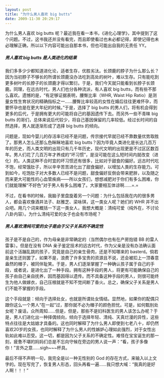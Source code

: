 ```yaml
---
layout: post
title: "为什么男人喜欢 big butts"
date: 2009-11-30 20:29:17
---
```


为什么男人喜欢 big butts 呢？最近我在看一本书，《进化心理学》，其中提到了这个问题。不过，这书我还并没有看完，而且即使看过也未必都记得，即使记得也未必理解正确，所以以下内容可能出自那本书，但也可能出自我的无责任 YY。

##### 男人喜欢 big butts 是人类进化的结果

我们多多少少都知道进化论，适者生存，优胜劣汰。长颈鹿的脖子为什么那么长？因为当初脖子不够长的所谓长颈鹿没办法吃到高处的树叶，难以生存。只有能吃到更多树叶的长脖子的长颈鹿才得以繁衍。于是，我们今天就只能看到长脖子长颈鹿。同理，在远古时代，男人们也分各种流派，有人喜欢 big butts，而有些不那么喜欢。遗憾的是，“有足够证据表明，腰臀比率（WHR, Waist Hip Ratio）是测量女性生育状况的精确指标之一……腰臀比率较高的女性在婚后往往更难怀孕，而要怀孕也是在更大年纪的时候。”于是，选择了 big butts 的男人们，将有机会得到更多的后代，于是拥有更大的可能将自己的基因遗传下去。而另外一些不青睐 big butts 的哥们，总体来说后代较少，将自己基因保留的几率较低。经过长时间的自然选择，男人就逐渐形成了选择 big butts 的倾向。

问题是，现如今婴儿的存活率已经不是问题，传宗接代早就已经不靠数量优势取胜了。那男人怎么还那么色眯眯地喜欢 big butts？因为毕竟人类进化是长达几百万年的历史，而人类文明的出现只有几千年历史，现代文明的出现更是不过区区数百年。男人们花了几百万年才养成的“坏习惯”，是没可能在这么短时间内就改变（进化）的。人类这种不合时宜的坏习惯还有很多，比如对于甜食的偏好。远古时代吃不饱，经常饿肚子，所以辛辛苦苦进化出了甜食偏好，以增加人类的生存能力。可到如今，吃饱肚子对大多数人已经不是问题，甜食偏好反倒会带来肥胖，以及随之而来更大可能性的心血管疾病——所以女孩们，想想减肥对于你们有多么困难，你们就能理解“不好色”对于男人有多么困难了。大家要相互体谅啊……=.=

不过，在看书的时候，我脑子里盘旋着另一个问题：为什么包括我在内的很多男人，都会喜欢像酒井法子、赵雅芝、梁咏琪，这一类女人呢？她们的 WHR 并不出众吧。用几个词来概括一下这一类女人，我想大概是：清纯可爱（纯外在，不讨论八卦内容）。为什么清纯可爱的女子也会有市场呢？

##### 男人喜欢清纯可爱的女子是由于父子关系的不确定性

孩子是不是自己的，作为母亲是非常确定的（当然偶尔也有在产房抱错 BB 的雷人雷事）。但是在没有 DNA 亲子鉴定技术的远古时代，作为父亲是没有办法确认面前这个活蹦乱跳的孩子，究竟是自己的亲生骨肉，还是不知哪来的 basterd。倘若是亲生还则罢了，如果不是，浪费了许多宝贵的资源且不说，还会被扣上一顶春意盎然的帽子，被同伴耻笑。于是，男人们逐渐掌握了一种确认孩子属于自己的手段，或者说，是进化出了一种手段。拥有这种手段的男人，将更有可能确保自己的孩子由自己亲自抚养，因而基因得以遗传。而不具备这种手段的男人，则很可能终生为他人做嫁衣，自己压根就是不知不觉间断了香火。总之，确保父子关系是男人们不能不掌握的手段。

这个手段就是：倾向于选择处女，也就是所谓处女情结。显然地，如果你的配偶只跟你这么一个男人“在一起”过，那你就不必为帽子的颜色担忧。可是，如何甄别处女呢？废话，众所周知……但是，但是，那些不是妇科医生的男人该怎么办呢？于是，男人们进化出一种择偶倾向，倾向于选择年轻、清纯、天真烂漫的异性，这些特点往往是大姑娘才具备的。这也同时解释了为什么男人即使到七老八十，却仍然喜欢20岁的女孩，也同时解释了为什么男人的性嫉妒心理如此强烈，对于女性出轨如此难以忍受。这一切，都是因为父子关系的不确定性。难怪在宝宝诞生的那一刻，疲惫不堪的妈妈们总是不忘向守候在旁边的男人说一声：“看，孩子多像你！”言外之意……sigh~~~杯具。

最后不得不声明一句，我完全是以一种无性别的 God 的存在方式，来输入以上文字的。现在写完了，恢复男人形态，回头再看一遍……我只想大喊：“我真的是好人啊！！！”
